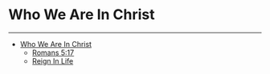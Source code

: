 # Who We Are In Christ
---

- [Who We Are In Christ](/Bible/Topics/Who-We-Are-In-Christ/)
  - [Romans 5:17](/Bible/Topics/Who-We-Are-In-Christ/Romans.5.17)
  - [Reign In Life](/Bible/Topics/Who-We-Are-In-Christ/Reign-in-Life)

